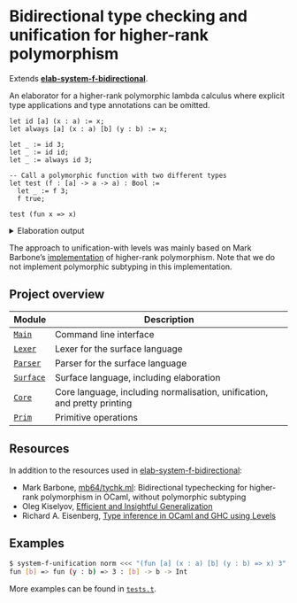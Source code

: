 # Bidirectional type checking and unification for higher-rank polymorphism

Extends [**elab-system-f-bidirectional**](../elab-system-f-bidirectional).

An elaborator for a higher-rank polymorphic lambda calculus where explicit
type applications and type annotations can be omitted.

<!-- $MDX file=examples/readme.txt -->
```text
let id [a] (x : a) := x;
let always [a] (x : a) [b] (y : b) := x;

let _ := id 3;
let _ := id id;
let _ := always id 3;

-- Call a polymorphic function with two different types
let test (f : [a] -> a -> a) : Bool :=
  let _ := f 3;
  f true;

test (fun x => x)
```

<details>
<summary>Elaboration output</summary>

<!-- $MDX file=examples/readme.stdout -->
```text
let id : [a] -> a -> a := fun [a] => fun (x : a) => x;
let always : [a] -> a -> [b] -> b -> a :=
  fun [a] => fun (x : a) => fun [b] => fun (y : b) => x;
let _ : Int := id [Int] 3;
let _ : [a] -> a -> a := id [[a] -> a -> a] id;
let _ : [b] -> b -> [a] -> a -> a := always [[a] -> a -> a] id;
let _ : [a] -> a -> a := always [[a] -> a -> a] id [Int] 3;
let test : ([a] -> a -> a) -> Bool :=
  fun (f : [a] -> a -> a) => let _ : Int := f [Int] 3;
                             f [Bool] true;
test (fun [$a] => fun (x : $a) => x) : Bool
```

</details>

The approach to unification-with levels was mainly based on Mark Barbone’s
[implementation](https://gist.github.com/mb64/87ac275c327ea923a8d587df7863d8c7)
of higher-rank polymorphism. Note that we do not implement polymorphic subtyping
in this implementation.

## Project overview

| Module        | Description                             |
| ------------- | --------------------------------------- |
| [`Main`]      | Command line interface                  |
| [`Lexer`]     | Lexer for the surface language          |
| [`Parser`]    | Parser for the surface language         |
| [`Surface`]   | Surface language, including elaboration |
| [`Core`]      | Core language, including normalisation, unification, and pretty printing |
| [`Prim`]      | Primitive operations                    |

[`Main`]: ./main.ml
[`Lexer`]: ./lexer.ml
[`Parser`]: ./parser.mly
[`Surface`]: ./surface.ml
[`Core`]: ./core.ml
[`Prim`]: ./prim.ml

## Resources

In addition to the resources used in [elab-system-f-bidirectional](../elab-system-f-bidirectional):

- Mark Barbone, [mb64/tychk.ml](https://gist.github.com/mb64/87ac275c327ea923a8d587df7863d8c7):
  Bidirectional typechecking for higher-rank polymorphism in OCaml, without
  polymorphic subtyping
- Oleg Kiselyov, [Efficient and Insightful Generalization](https://okmij.org/ftp/ML/generalization.html)
- Richard A. Eisenberg, [Type inference in OCaml and GHC using Levels](https://www.youtube.com/watch?v=iFUrhTQi0-U)

## Examples

```sh
$ system-f-unification norm <<< "(fun [a] (x : a) [b] (y : b) => x) 3"
fun [b] => fun (y : b) => 3 : [b] -> b -> Int
```

More examples can be found in [`tests.t`](tests.t).
